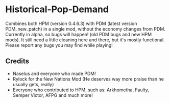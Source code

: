 # Historical-Pop-Demand
Combines both HPM (version 0.4.6.3) with PDM (latest version PDM_new_patch) in a single mod, without the economy changes from PDM. Currently in alpha, so bugs will happen! (old PDM bugs and new HPM mods). It still need a little cleaning here and there, but it's mostly functional. 
Please report any bugs you may find while playing! 

## Credits

* Naselus and everyone who made PDM! 
* Rylock for the New Nations Mod (He deserves way more praise than he usually gets, really)
* Everyone who contributed to HPM, such as: Arkhometha, Faulty, Semper Victor, AFPG and much more! 
